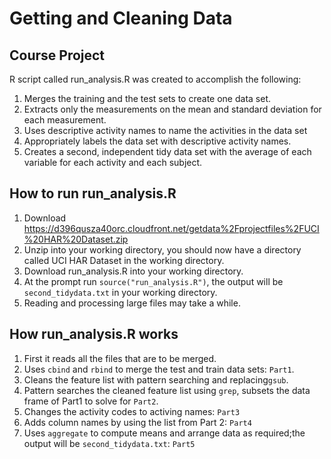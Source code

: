 
# Getting and Cleaning Data

## Course Project

R script called run_analysis.R was created to accomplish the following:

1. Merges the training and the test sets to create one data set.
2. Extracts only the measurements on the mean and standard deviation for each measurement.
3. Uses descriptive activity names to name the activities in the data set
4. Appropriately labels the data set with descriptive activity names.
5. Creates a second, independent tidy data set with the average of each variable for each activity and each subject.


## How to run run_analysis.R

1. Download https://d396qusza40orc.cloudfront.net/getdata%2Fprojectfiles%2FUCI%20HAR%20Dataset.zip 
2. Unzip into your working directory, you should now have a directory called UCI HAR Dataset in the working directory.
3. Download run_analysis.R into your working directory.  
4. At the prompt run  ```source("run_analysis.R")```, the output will be ```second_tidydata.txt``` in your working directory.
5. Reading and processing large files may take a while.

## How run_analysis.R works

1. First it reads all the files that are to be merged.
2. Uses ```cbind``` and ```rbind``` to merge the test and train data sets: ```Part1```.
3. Cleans the feature list with pattern searching and replacing```gsub```.
4. Pattern searches the cleaned feature list using ```grep```, subsets the data frame of Part1 to solve for ```Part2```.
5. Changes the activity codes to activing names: ```Part3```
6. Adds column names by using the list from Part 2: ```Part4```
7. Uses ```aggregate``` to compute means and arrange data as required;the output will be ```second_tidydata.txt```:    ```Part5```
